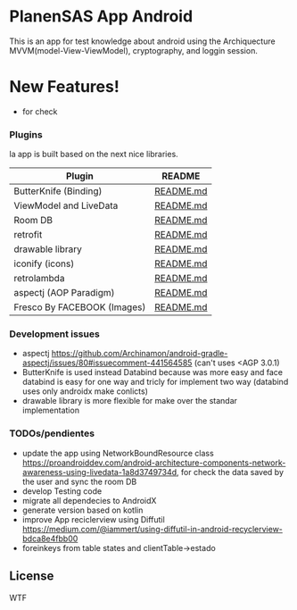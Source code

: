 # PlanenSAS App Android


This is an app for test knowledge about android using the Archiquecture MVVM(model-View-ViewModel), cryptography, and loggin session.

# New Features!

  - for check

### Plugins

la app is built based on the next nice libraries.

| Plugin | README |
| ------ | ------ |
| ButterKnife (Binding) |             [README.md][PlDb] |
| ViewModel and LiveData |  [README.md][PlGh] |
| Room DB |                 [README.md][PlGd] |
| retrofit |                [README.md][PlOd] |
| drawable library |        [README.md][PlMe] |
| iconify (icons)|                 [README.md][PlGa] |
| retrolambda |             [README.md][PlRL] |
| aspectj  (AOP Paradigm)|                 [README.md][PlAJ] |
| Fresco By FACEBOOK (Images)|      [README.md][PlFresco] |


### Development issues
-  aspectj https://github.com/Archinamon/android-gradle-aspectj/issues/80#issuecomment-441564585 (can't uses <AGP 3.0.1)
-  ButterKnife is used instead Databind because  was more easy and face databind is easy for one way and tricly for  implement two way (databind uses only androidx  make conlicts)
-  drawable library is more flexible for make over the standar implementation

### TODOs/pendientes

 - update the app using NetworkBoundResource class https://proandroiddev.com/android-architecture-components-network-awareness-using-livedata-1a8d3749734d, for check the data saved by the user and sync the room DB
 - develop Testing code
 - migrate all dependecies to AndroidX
 - generate version based on kotlin
 - improve App reciclerview using Diffutil https://medium.com/@iammert/using-diffutil-in-android-recyclerview-bdca8e4fbb00
 - foreinkeys from table states and clientTable->estado


License
----

WTF


[//]: # (These are reference links used in the body of this note and get stripped out when the markdown processor does its job. There is no need to format nicely because it shouldn't be seen. Thanks SO - http://stackoverflow.com/questions/4823468/store-comments-in-markdown-syntax)

   [PlDb]: <https://jakewharton.github.io/butterknife/>
   [PlGh]: <https://developer.android.com/jetpack/docs/guide>
   [PlGd]: <https://developer.android.com/topic/libraries/architecture/room>
   [PlOd]: <https://square.github.io/retrofit/>
   [PlMe]: <https://github.com/mikepenz/MaterialDrawer>
   [PlGa]: <https://github.com/mikepenz/Android-Iconics>
   [PlRL]: <https://github.com/evant/gradle-retrolambda>
   [PlAJ]: <https://github.com/Archinamon/android-gradle-aspectj>
   [PlFresco]: <https://frescolib.org/>
